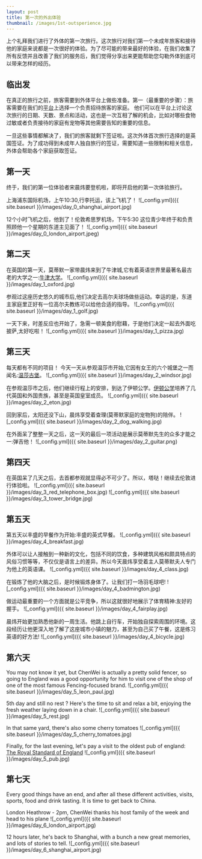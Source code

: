 ```yaml
---
layout: post
title: 第一次的外出体验
thumbnail: /images/1st-outsperience.jpg
---
```


上个礼拜我们进行了外体的第一次旅行。这次旅行对我们第一个未成年旅客和接待他的家庭来说都是一次很好的体验。为了尽可能的带来最好的体验，在我们收集了所有反馈并且改善了我们的服务后，我们觉得分享出来更能帮助您勾勒外体到底可以带来怎样的经历。

## 临出发

在真正的旅行之前，旅客需要到外体平台上做些准备。第一（最重要的步骤）：旅客需要在我们的[平台](http://planner.outsperience.com/signup)上选择一个负责招待旅客的家庭。 他们可以在平台上讨论这次旅行的日期、天数、景点和活动，这也是一次互相了解的机会，比如对哪些食物过敏或者负责接待的家庭有宠物等其他需要告知的重要的信息。

一旦这些事情都解决了，我们的旅客就剩下签证啦。这次外体首次旅行选择的是英国签证。为了成功得到未成年人独自旅行的签证，需要知道一些限制和相关信息，外体会帮助各个家庭获取签证。

## 第一天

终于，我们的第一位体验者宋晨炜要登机啦，即将开启他的第一次体验旅行。

上海浦东国际机场，上午10:30,行李托运，该上飞机了！
![_config.yml]({{ site.baseurl }}/images/day_0_shanghai_airport.jpg)

12个小时飞机之后，他到了！伦敦希思罗机场，下午5:30
这位青少年终于和负责照顾他一个星期的东道主见面了！
![_config.yml]({{ site.baseurl }}/images/day_0_london_airport.jpeg)

## 第二天

在英国的第一天，莫蒂默一家带晨炜来到了牛津城,它有着英语世界里最著名最古老的大学之一:[牛津大学](https://baike.baidu.com/item/%E7%89%9B%E6%B4%A5%E5%A4%A7%E5%AD%A6)。
![_config.yml]({{ site.baseurl }}/images/day_1_oxford.jpg)

参观过这座历史悠久的城市后,他们决定去高尔夫球场做些运动。幸运的是，东道主家庭里正好有一位高尔夫教练可以给他合适的指导。
![_config.yml]({{ site.baseurl }}/images/day_1_golf.jpg)

一天下来，时差反应也开始了，急需一顿美食的慰藉，于是他们决定一起去外面吃披萨,太好吃啦！
![_config.yml]({{ site.baseurl }}/images/day_1_pizza.jpg)

## 第三天

每天都有不同的项目！
今天一天从参观温莎市开始,它因有女王的六个城堡之一而闻名:[温莎古堡](https://baike.baidu.com/item/%E6%B8%A9%E8%8E%8E%E5%8F%A4%E5%A0%A1)。
![_config.yml]({{ site.baseurl }}/images/day_2_windsor.jpg)

在参观温莎市之后，他们继续行程上的安排，到达了伊顿公学。[伊顿公学](https://baike.baidu.com/item/%E4%BC%8A%E9%A1%BF%E5%85%AC%E5%AD%A6)培养了几代英国和外国贵族，甚至是英国皇室成员。
![_config.yml]({{ site.baseurl }}/images/day_2_eton.jpg)

回到家后，太阳还没下山，晨炜享受着查理(莫蒂默家庭的宠物狗)的陪伴。
![_config.yml]({{ site.baseurl }}/images/day_2_dog_walking.jpg)

在外面呆了整整一天之后，这一天的最后一项活动是展示莫蒂默先生的众多才能之一:弹吉他！
![_config.yml]({{ site.baseurl }}/images/day_2_guitar.png)

## 第四天

在英国呆了几天之后，去首都参观就显得必不可少了。所以，塔哒！继续去伦敦进行体验啦。
![_config.yml]({{ site.baseurl }}/images/day_3_red_telephone_box.jpg)
![_config.yml]({{ site.baseurl }}/images/day_3_tower_bridge.jpg)

## 第五天

第五天以丰盛的早餐作为开始:丰盛的英式早餐。
![_config.yml]({{ site.baseurl }}/images/day_4_breakfast.jpg)

外体可以让人接触到一种新的文化，包括不同的饮食，多种建筑风格和颇具特点的风俗习惯等等，不仅仅是语言上的差异。所以今天晨炜享受着主人莫蒂默夫人专门为他上的英语课。
![_config.yml]({{ site.baseurl }}/images/day_4_class.jpg)

在锻炼了他的大脑之后，是时候锻炼身体了。让我们打一场羽毛球吧!
![_config.yml]({{ site.baseurl }}/images/day_4_badmington.jpg)

做运动最重要的一个方面就是公平竞争，所以这就很好地展示了体育精神:友好的握手。
![_config.yml]({{ site.baseurl }}/images/day_4_fairplay.jpg)

晨炜开始更加熟悉他新的一周生活。他跳上自行车，开始独自探索周围的环境。这段经历让他更深入地了解了这座城市小镇的魅力，甚至为自己买了午餐，这是练习英语的好方法!
![_config.yml]({{ site.baseurl }}/images/day_4_bicycle.jpg)

## 第六天

You may not know it yet, but ChenWei is actually a pretty solid fencer, so going to England was a good opportunity for him to visit one of the shop of one of the most famous Fencing-focused brand.
![_config.yml]({{ site.baseurl }}/images/day_5_leon_paul.jpg)

5th day and still no rest ? Here's the time to sit and relax a bit, enjoying the fresh weather laying down in a chair.
![_config.yml]({{ site.baseurl }}/images/day_5_rest.jpg)

In that same yard, there's also some cherry tomatoes 
![_config.yml]({{ site.baseurl }}/images/day_5_cherry_tomatoes.jpg)

Finally, for the last evening, let's pay a visit to the oldest pub of england: [The Royal Standard of England](http://www.rsoe.co.uk/)
![_config.yml]({{ site.baseurl }}/images/day_5_pub.jpg)

## 第七天

Every good things have an end, and after all these different activities, visits, sports, food and drink tasting. It is time to get back to China.


London Heathrow - 2pm, ChenWei thanks his host family of the week and head to his plane
![_config.yml]({{ site.baseurl }}/images/day_6_london_airport.jpg)

12 hours later, he's back to Shanghai, with a bunch a new great memories, and lots of stories to tell.
![_config.yml]({{ site.baseurl }}/images/day_6_shanghai_airport.jpg)
